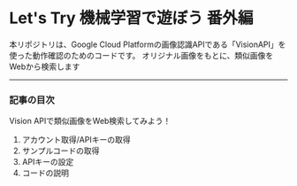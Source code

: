 Let's Try 機械学習で遊ぼう 番外編
======================

本リポジトリは、Google Cloud Platformの画像認識APIである「VisionAPI」を使った動作確認のためのコードです。
オリジナル画像をもとに、類似画像をWebから検索します

***
### 記事の目次
Vision APIで類似画像をWeb検索してみよう！

1. アカウント取得/APIキーの取得
1. サンプルコードの取得
1. APIキーの設定
1. コードの説明

